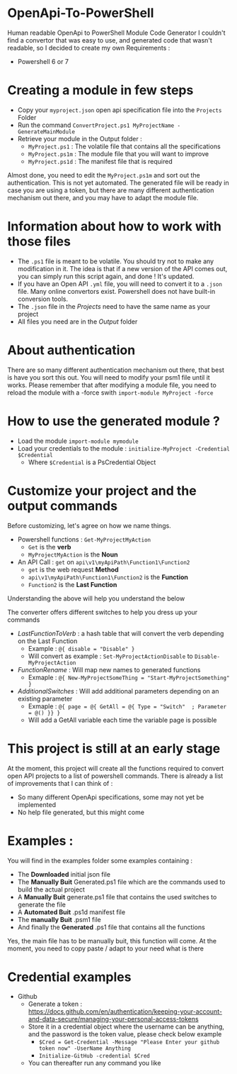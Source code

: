 # OpenApi-To-PowerShell
Human readable OpenApi to PowerShell Module Code Generator
I couldn't find a convertor that was easy to use, and generated code that wasn't readable, so I decided to create my own
Requirements :
* Powershell 6 or 7

# Creating a module in few steps
* Copy your `myproject.json` open api specification file into the `Projects` Folder
* Run the command `ConvertProject.ps1 MyProjectName -GenerateMainModule`
* Retrieve your module in the Output folder :
  * `MyProject.ps1` : The volatile file that contains all the specifications
  * `MyProject.ps1m` : The module file that you will want to improve
  * `MyProject.ps1d` : The manifest file that is required

Almost done, you need to edit the `MyProject.ps1m` and sort out the authentication. This is not yet automated. The generated file will be ready in case you are using a token, but there are many different authentication mechanism out there, and you may have to adapt the module file.

# Information about how to work with those files
* The `.ps1` file is meant to be volatile. You should try not to make any modification in it. The idea is that if a new version of the API comes out, you can simply run this script again, and done ! It's updated.
* If you have an Open API `.yml` file, you will need to convert it to a `.json` file. Many online convertors exist. Powershell does not have built-in conversion tools.
* The `.json` file in the *Projects*  need to have the same name as your project
* All files you need are in the *Output* folder

# About authentication
There are so many different authentication mechanism out there, that best is have you sort this out.
You will need to modify your psm1 file until it works. Please remember that after modifying a module file, you need to reload the module with a -force swith `import-module MyProject -force`

# How to use the generated module ?
* Load the module `import-module mymodule`
* Load your credentials to the module : `initialize-MyProject -Credential $Credential`
  * Where `$Credential` is a PsCredential Object

# Customize your project and the output commands
Before customizing, let's agree on how we name things.
* Powershell functions : `Get-MyProjectMyAction`
  * `Get` is the **verb**
  * `MyProjectMyAction` is the **Noun**
* An API Call : `get` on `api\v1\myApiPath\Function1\Function2`
  * `get` is the web request **Method**
  * `api\v1\myApiPath\Function1\Function2` is the **Function**
  * `Function2` is the **Last Function**

Understanding the above will help you understand the below

The converter offers different switches to help you dress up your commands
* *LastFunctionToVerb* : a hash table that will convert the verb depending on the Last Function
  * Example : `@{ disable = "Disable" }`
  * Will convert as example : `Set-MyProjectActionDisable` to `Disable-MyProjectAction`
* *FunctionRename* : Will map new names to generated functions
  * Exmaple : `@{ New-MyProjectSomeThing = "Start-MyProjectSomething" }`
* *AdditionalSwitches* : Will add additional parameters depending on an existing parameter
  * Exmaple : `@{ page = @{ GetAll = @{ Type = "Switch"  ; Parameter = @() }} }`
  * Will add a GetAll variable each time the variable page is possible

# This project is still at an early stage
At the moment, this project will create all the functions required to convert open API projects to a list of powershell commands.
There is already a list of improvements that I can think of :
* So many different OpenApi specifications, some may not yet be implemented
* No help file generated, but this might come


# Examples :
You will find in the examples folder some examples containing :
* The **Downloaded** initial json file
* The **Manually Buit** Generated.ps1 file which are the commands used to build the actual project
* A **Manually Buit** generate.ps1 file that contains the used switches to generate the file
* A **Automated Buit** .ps1d manifest file
* The **manually Buit** .psm1 file
* And finally the **Generated** .ps1 file that contains all the functions

Yes, the main file has to be manually buit, this function will come. At the moment, you need to copy paste / adapt to your need what is there

# Credential examples
* Github
  * Generate a token : https://docs.github.com/en/authentication/keeping-your-account-and-data-secure/managing-your-personal-access-tokens
  * Store it in a credential object where the username can be anything, and the password is the token value, please check below example
    * `$Cred = Get-Credential -Message "Please Enter your github token now" -UserName Anything`
    * `Initialize-GitHub -credential $Cred`
  * You can thereafter run any command you like